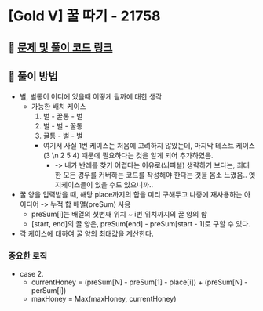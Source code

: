 # [Gold V] 꿀 따기 - 21758

## 📍 [문제 및 풀이 코드 링크](https://github.com/Jinyshin/Algorithm/tree/main/%EB%B0%B1%EC%A4%80/Gold/21758.%E2%80%85%EA%BF%80%E2%80%85%EB%94%B0%EA%B8%B0)

## 📍 풀이 방법

- 벌, 벌통이 어디에 있을때 어떻게 될까에 대한 생각
  - 가능한 배치 케이스
    1. 벌 - 꿀통 - 벌
    2. 벌 - 벌 - 꿀통
    3. 꿀통 - 벌 - 벌
    - 여기서 사실 1번 케이스는 처음에 고려하지 않았는데, 마지막 테스트 케이스(3 \n 2 5 4) 때문에 필요하다는 것을 알게 되어 추가하였음.
      - -> 내가 반례를 찾기 어렵다는 이유로(뇌피셜) 생략하기 보다는, 최대한 모든 경우를 커버하는 코드를 작성해야 한다는 것을 몸소 느꼈음.. 엣지케이스들이 있을 수도 있으니까..
- 꿀 양을 입력받을 때, 해당 place까지의 합을 미리 구해두고 나중에 재사용하는 아이디어 -> 누적 합 배열(preSum) 사용
  - preSum[i]는 배열의 첫번째 위치 ~ i번 위치까지의 꿀 양의 합
  - [start, end]의 꿀 양은, preSum[end] - preSum[start - 1]로 구할 수 있다.
- 각 케이스에 대하여 꿀 양의 최대값을 계산한다.

### 중요한 로직

- case 2.
  - currentHoney = (preSum[N] - preSum[1] - place[i]) + (preSum[N] - perSum[i])
  - maxHoney = Max(maxHoney, currentHoney)
